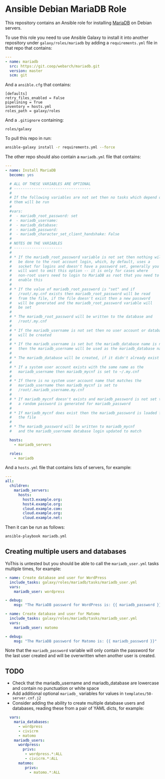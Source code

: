 # Ansible Debian MariaDB Role 

This repository contains an Ansible role for installing [MariaDB](https://mariadb.org/) on Debian servers.

To use this role you need to use Ansible Galaxy to install it into another repository under `galaxy/roles/mariadb` by adding a `requirements.yml` file in that repo that contains:

```yml
---
- name: mariadb
  src: https://git.coop/webarch/mariadb.git
  version: master
  scm: git
```

And a `ansible.cfg` that contains:

```
[defaults]
retry_files_enabled = False
pipelining = True
inventory = hosts.yml
roles_path = galaxy/roles

```

And a `.gitignore` containing:

```
roles/galaxy
```

To pull this repo in run:

```bash
ansible-galaxy install -r requirements.yml --force 
```

The other repo should also contain a `mariadb.yml` file that contains:

```yml
---
- name: Install MariaDB
  become: yes

  # ALL OF THESE VARIABLES ARE OPTIONAL
  # -----------------------------------
  #
  # If the following variables are not set then no tasks which depend on 
  # them will be run
  #
  #vars:
  #  - mariadb_root_password: set
  #  - mariadb_username:
  #  - mariadb_database:
  #  - mariadb_password: 
  #  - mariadb_character_set_client_handshake: False
  #
  # NOTES ON THE VARIABLES
  # ----------------------
  #
  # * If the mariadb_root_password variable is not set then nothing will 
  #   be done to the root account login, which, by default, uses a 
  #   socket for logins and doesn't have a password set, generally you 
  #   will want to omit this option -- it is only for cases where 
  #   non-root users need to login to MariaDB as root that you need to 
  #   enable this
  #
  # * If the value of mariadb_root_password is "set" and if 
  #   /root/.my.cnf exists then mariadb_root_password will be read 
  #   from the file, if the file doesn't exist then a new password 
  #   will be generated and the mariadb_root_password variable will 
  #   be set
  # 
  # * The mariadb_root_password will be written to the database and 
  #   /root/.my.cnf 
  #
  # * If the mariadb_username is not set then no user account or database 
  #   will be created 
  #
  # * If the mariadb_username is set but the mariadb_database name is not set 
  #   then the mariadb_username will be used as the mariadb_database name 
  # 
  # * The mariadb_database will be created, if it didn't already exist
  # 
  # * If a system user account exists with the same name as the 
  #   mariadb_username then mariadb_mycnf is set to ~/.my.cnf
  #
  # * If there is no system user account name that matches the 
  #   mariadb_username then mariadb_mycnf is set to 
  #   /root/.mariadb_username.my.cnf
  #
  # * If mariadb_mycnf doesn't exists and mariadb_password is not set then
  #   a random password is generated for mariadb_password  
  #
  # * If mariadb_mycnf does exist then the mariadb_password is loaded from
  #   the file
  #
  # * The mariadb_password will be written to mariadb_mycnf
  #   and the mariadb_username database login updated to match

  hosts:
    - mariadb_servers

  roles:
    - mariadb
```

And a `hosts.yml` file that contains lists of servers, for example:

```yml
---
all:
  children:
    mariadb_servers:
      hosts:
        host3.example.org:
        host4.example.org:
        cloud.example.com:
        cloud.example.org:
        cloud.example.net:
```

Then it can be run as follows:

```bash
ansible-playbook mariadb.yml 
```

## Creating multiple users and databases

YoThis is untested but you should be able to call the `mariadb_user.yml` tasks multiple times, for example:

```yml
- name: Create database and user for WordPress
  include_tasks: galaxy/roles/mariadb/tasks/mariadb_user.yml
  vars: 
    mariadb_user: wordpress

- debug:
    msg: "The MariaDB password for WordPress is: {{ mariadb_password }}"

- name: Create database and user for Matomo
  include_tasks: galaxy/roles/mariadb/tasks/mariadb_user.yml
  vars:
    mariadb_user: matomo

- debug:
    msg: "The MariaDB password for Matomo is: {{ mariadb_password }}"
```

Note that the `mariadb_password` variable will only contain the password for the last user created and will be overwritten when another user is created.


## TODO

* Check that the mariadb_username and mariadb_database are lowercase and contain no punctuation or white space 
* Add additional optional `mariadb_` variables for values in `templates/50-server.cnf.j2`
* Consider adding the ability to create multiple database users and databases, reading these from a pair of YAML dicts, for example:
```yml
  vars:
    maria_databases:
      - wordpress
      - civicrm
      - matomo
    mariadb_users:
      wordpress:
        privs: 
         - wordpress.*:ALL
         - civicrm.*:ALL
      matomo:
         privs:
           - matomo.*:ALL
```
    
